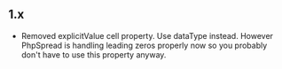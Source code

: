 ## 1.x

 * Removed explicitValue cell property. Use dataType instead. However PhpSpread is handling leading zeros properly now so you probably don't have to use this property anyway. 
